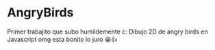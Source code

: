 # AngryBirds
Primer trabajito que subo humildemente c:
Dibujo 2D de angry birds en Javascript omg esta bonito lo juro 😀👍
